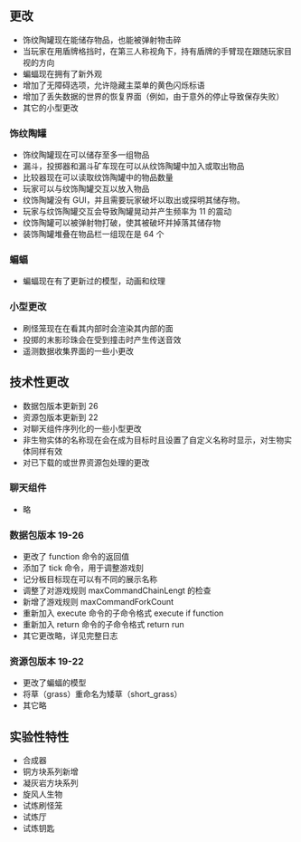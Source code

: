 ## 更改
* 饰纹陶罐现在能储存物品，也能被弹射物击碎
* 当玩家在用盾牌格挡时，在第三人称视角下，持有盾牌的手臂现在跟随玩家目视的方向
* 蝙蝠现在拥有了新外观
* 增加了无障碍选项，允许隐藏主菜单的黄色闪烁标语
* 增加了丢失数据的世界的恢复界面（例如，由于意外的停止导致保存失败）
* 其它的小型更改
### 饰纹陶罐
* 饰纹陶罐现在可以储存至多一组物品
* 漏斗，投掷器和漏斗矿车现在可以从纹饰陶罐中加入或取出物品
* 比较器现在可以读取纹饰陶罐中的物品数量
* 玩家可以与纹饰陶罐交互以放入物品
* 纹饰陶罐没有 GUI，并且需要玩家破坏以取出或探明其储存物。
* 玩家与纹饰陶罐交互会导致陶罐晃动并产生频率为 11 的震动
* 纹饰陶罐可以被弹射物打破，使其被破坏并掉落其储存物
* 装饰陶罐堆叠在物品栏一组现在是 64 个
### 蝙蝠
* 蝙蝠现在有了更新过的模型，动画和纹理
### 小型更改
* 刷怪笼现在在看其内部时会渲染其内部的面
* 投掷的末影珍珠会在受到撞击时产生传送音效
* 遥测数据收集界面的一些小更改
## 技术性更改
* 数据包版本更新到 26
* 资源包版本更新到 22
* 对聊天组件序列化的一些小型更改
* 非生物实体的名称现在会在成为目标时且设置了自定义名称时显示，对生物实体同样有效
* 对已下载的或世界资源包处理的更改
### 聊天组件
* 略
### 数据包版本 19-26
* 更改了 function 命令的返回值
* 添加了 tick 命令，用于调整游戏刻
* 记分板目标现在可以有不同的展示名称
* 调整了对游戏规则 maxCommandChainLengt 的检查
* 新增了游戏规则 maxCommandForkCount
* 重新加入 execute 命令的子命令格式 execute if function
* 重新加入 return 命令的子命令格式 return run
* 其它更改略，详见完整日志
### 资源包版本 19-22
* 更改了蝙蝠的模型
* 将草（grass）重命名为矮草（short_grass）
* 其它略
## 实验性特性
* 合成器
* 铜方块系列新增
* 凝灰岩方块系列
* 旋风人生物
* 试炼刷怪笼
* 试炼厅
* 试炼钥匙